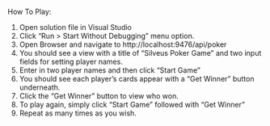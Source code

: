 How To Play:
1. Open solution file in Visual Studio
2. Click “Run > Start Without Debugging” menu option.
3. Open Browser and navigate to http://localhost:9476/api/poker
4. You should see a view with a title of “Silveus Poker Game” and two input fields for setting player names.
5. Enter in two player names and then click “Start Game”
6. You should see each player’s cards appear with a “Get Winner” button underneath.
7. Click the “Get Winner” button to view who won.
8. To play again, simply click “Start Game” followed with “Get Winner”
9. Repeat as many times as you wish.